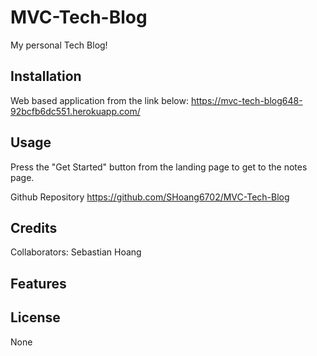 # MVC-Tech-Blog

My personal Tech Blog!

## Installation

Web based application from the link below:
https://mvc-tech-blog648-92bcfb6dc551.herokuapp.com/

## Usage
Press the "Get Started" button from the landing page to get to the notes page.

Github Repository
https://github.com/SHoang6702/MVC-Tech-Blog

## Credits
Collaborators:
Sebastian Hoang
## Features

## License
None
